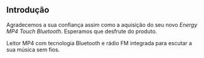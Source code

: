 ## Introdução
Agradecemos a sua confiança assim como a aquisição do seu novo *Energy MP4 Touch Bluetooth*. Esperamos que desfrute do produto.

Leitor MP4 com tecnologia Bluetooth e rádio FM integrada para escutar a sua música sem fios. 
